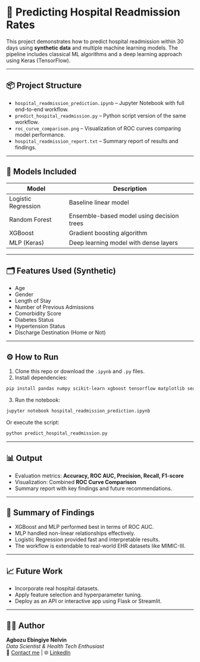 
# 🏥 Predicting Hospital Readmission Rates

This project demonstrates how to predict hospital readmission within 30 days using **synthetic data** and multiple machine learning models. The pipeline includes classical ML algorithms and a deep learning approach using Keras (TensorFlow).

---

## 📦 Project Structure

- `hospital_readmission_prediction.ipynb` – Jupyter Notebook with full end-to-end workflow.
- `predict_hospital_readmission.py` – Python script version of the same workflow.
- `roc_curve_comparison.png` – Visualization of ROC curves comparing model performance.
- `hospital_readmission_report.txt` – Summary report of results and findings.

---

## 🧠 Models Included

| Model                 | Description                             |
|----------------------|-----------------------------------------|
| Logistic Regression  | Baseline linear model                   |
| Random Forest        | Ensemble-based model using decision trees |
| XGBoost              | Gradient boosting algorithm             |
| MLP (Keras)          | Deep learning model with dense layers   |

---

## 🗂 Features Used (Synthetic)

- Age  
- Gender  
- Length of Stay  
- Number of Previous Admissions  
- Comorbidity Score  
- Diabetes Status  
- Hypertension Status  
- Discharge Destination (Home or Not)

---

## ⚙️ How to Run

1. Clone this repo or download the `.ipynb` and `.py` files.
2. Install dependencies:

```bash
pip install pandas numpy scikit-learn xgboost tensorflow matplotlib seaborn
```

3. Run the notebook:
```bash
jupyter notebook hospital_readmission_prediction.ipynb
```

Or execute the script:
```bash
python predict_hospital_readmission.py
```

---

## 📊 Output

- Evaluation metrics: **Accuracy, ROC AUC, Precision, Recall, F1-score**
- Visualization: Combined **ROC Curve Comparison**
- Summary report with key findings and future recommendations.

---

## 📌 Summary of Findings

- XGBoost and MLP performed best in terms of ROC AUC.
- MLP handled non-linear relationships effectively.
- Logistic Regression provided fast and interpretable results.
- The workflow is extendable to real-world EHR datasets like MIMIC-III.

---

## 📈 Future Work

- Incorporate real hospital datasets.
- Apply feature selection and hyperparameter tuning.
- Deploy as an API or interactive app using Flask or Streamlit.

---

## 👨‍⚕️ Author

**Agbozu Ebingiye Nelvin**  
_Data Scientist & Health Tech Enthusiast_  
📧 [Contact me](mailto:your-email@example.com) | 🌐 [LinkedIn](https://www.linkedin.com)
